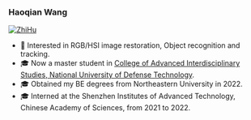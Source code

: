 ### Haoqian Wang     
[![ZhiHu](https://img.shields.io/badge/ZhiHu-知乎-blue)](https://www.zhihu.com/people/wanghaoq-23) 

- 🔬 Interested in RGB/HSI image restoration, Object recognition and tracking.
- 🎓 Now a master student in [College of Advanced Interdisciplinary Studies, National University of Defense Technology](https://english.nudt.edu.cn/nav/Academics/CollegesandInstitutes/index.htm).
- 🎓 Obtained my BE degrees from Northeastern University in 2022.
- 🎓 Interned at the Shenzhen Institutes of Advanced Technology, Chinese Academy of Sciences, from 2021 to 2022.



